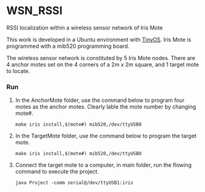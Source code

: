 # WSN_RSSI
RSSI localization within a wireless sensor network of Iris Mote

This work is developed in a Ubuntu environment with [TinyOS](http://www.tinyos.net/). Iris Mote is programmed with a mib520 programming board.

The wireless sensor network is constituted by 5 Iris Mote nodes. There are 4 anchor motes set on the 4 corners of a 2m x 2m square, and 1 target mote to locate.


### Run

1. In the AnchorMote folder, use the command below to program four motes as the anchor motes. Clearly lable the mote number by changing mote#.

	`make iris install,$(mote#) mib520,/dev/ttyUSB0`

2. In the TargetMote folder, use the command below to program the target mote.

	`make iris install,$(mote#) mib520,/dev/ttyUSB0`

3. Connect the target mote to a computer, in main folder, run the flowing command to execute the project.

	`java Project -comm serial@/dev/ttyUSB1:iris`
